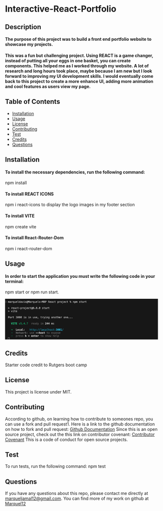 # Interactive-React-Portfolio

## Description 
#### The purpose of this project was to build a front end portfolio website to showcase my projects. 




#### This was a fun but challenging project. Using REACT is a game changer, instead of putting all your eggs in one basket, you can create components. This helped me as I worked through my website. A lot of research and long hours took place, maybe because I am new but I look forward to improving my UI development skills. I would eventually come back to this project to create a more enhance UI, adding more animation and cool features as users view my page. 



  ## Table of Contents
  * [Installation](#installation)
  * [Usage](#usage)
  * [License](#license)
  * [Contributing](#contributing)
  * [Test](#test)
  * [Credits](#credits)
  * [Questions](#questions)
  


  ## Installation
  #### To install the necessary dependencies, run the following command:
  npm install
  #### To install REACT ICONS
  npm i react-icons to display the logo images in my footer section
  
  #### To install VITE 
  npm create vite

  #### To install React-Router-Dom
  npm i react-router-dom


  ## Usage
  
  #### In order to start the application you must write the following code in your terminal:
  npm start or npm run start. 

  

  ![How to start application in the terminal](image.png)


  ## Credits 
  Starter code credit to Rutgers boot camp 


   ## License
  This project is license under MIT. 
    
    
    
    
  
  
  ## Contributing
  According to github, on learning how to contribute to someones repo, you can use a fork and pull request1. Here is a link to the github documentation on how to fork and pull request: [Github Documentation](https://docs.github.com/en/get-started/exploring-projects-on-github/contributing-to-a-project)
  Since this is an open source project, check out the this link on contributor covenant: [Contributor Covenant](https://www.contributor-covenant.org/) This is a code of conduct for open source projects.
  
  ## Test
  To run tests, run the following command:
  npm test
  


  
  ## Questions
  If you have any questions about this repo, please contact me directly at marqueljamal12@gmail.com. You can find more of my work on github at [Marquel12](https://github.com/marquel12/Interactive-React-Portfolio) 
  